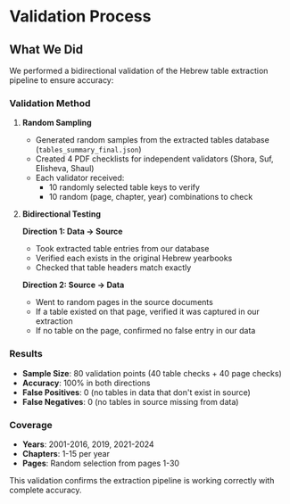 # Validation Process

## What We Did

We performed a bidirectional validation of the Hebrew table extraction pipeline to ensure accuracy:

### Validation Method

1. **Random Sampling**
   - Generated random samples from the extracted tables database (`tables_summary_final.json`)
   - Created 4 PDF checklists for independent validators (Shora, Suf, Elisheva, Shaul)
   - Each validator received:
     - 10 randomly selected table keys to verify
     - 10 random (page, chapter, year) combinations to check

2. **Bidirectional Testing**
   
   **Direction 1: Data → Source**
   - Took extracted table entries from our database
   - Verified each exists in the original Hebrew yearbooks
   - Checked that table headers match exactly
   
   **Direction 2: Source → Data**  
   - Went to random pages in the source documents
   - If a table existed on that page, verified it was captured in our extraction
   - If no table on the page, confirmed no false entry in our data

### Results

- **Sample Size**: 80 validation points (40 table checks + 40 page checks)
- **Accuracy**: 100% in both directions
- **False Positives**: 0 (no tables in data that don't exist in source)
- **False Negatives**: 0 (no tables in source missing from data)

### Coverage

- **Years**: 2001-2016, 2019, 2021-2024
- **Chapters**: 1-15 per year
- **Pages**: Random selection from pages 1-30

This validation confirms the extraction pipeline is working correctly with complete accuracy.
